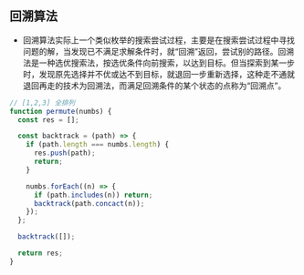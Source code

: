 ## 回溯算法

- 回溯算法实际上一个类似枚举的搜索尝试过程，主要是在搜索尝试过程中寻找问题的解，当发现已不满足求解条件时，就“回溯”返回，尝试别的路径。回溯法是一种选优搜索法，按选优条件向前搜索，以达到目标。但当探索到某一步时，发现原先选择并不优或达不到目标，就退回一步重新选择，这种走不通就退回再走的技术为回溯法，而满足回溯条件的某个状态的点称为“回溯点”。

```js
// [1,2,3] 全排列
function permute(numbs) {
  const res = [];

  const backtrack = (path) => {
    if (path.length === numbs.length) {
      res.push(path);
      return;
    }

    numbs.forEach((n) => {
      if (path.includes(n)) return;
      backtrack(path.concact(n));
    });
  };

  backtrack([]);

  return res;
}
```
